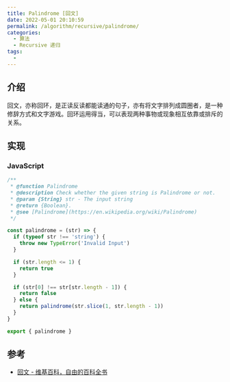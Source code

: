 ```yaml
---
title: Palindrome [回文]
date: 2022-05-01 20:10:59
permalink: /algorithm/recursive/palindrome/
categories:
  - 算法
  - Recursive 递归
tags:
  - 
---
```


## 介绍

回文，亦称回环，是正读反读都能读通的句子，亦有将文字排列成圆圈者，是一种修辞方式和文字游戏。回环运用得当，可以表现两种事物或现象相互依靠或排斥的关系。

## 实现

### JavaScript

```js
/**
 * @function Palindrome
 * @description Check whether the given string is Palindrome or not.
 * @param {String} str - The input string
 * @return {Boolean}.
 * @see [Palindrome](https://en.wikipedia.org/wiki/Palindrome)
 */

const palindrome = (str) => {
  if (typeof str !== 'string') {
    throw new TypeError('Invalid Input')
  }

  if (str.length <= 1) {
    return true
  }

  if (str[0] !== str[str.length - 1]) {
    return false
  } else {
    return palindrome(str.slice(1, str.length - 1))
  }
}

export { palindrome }
```

## 参考

- [回文 - 维基百科，自由的百科全书](https://zh.wikipedia.org/wiki/%E5%9B%9E%E6%96%87)
